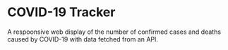 # COVID-19 Tracker

A respoonsive web display of the number of confirmed cases and deaths caused by COVID-19 with data fetched from an API.
